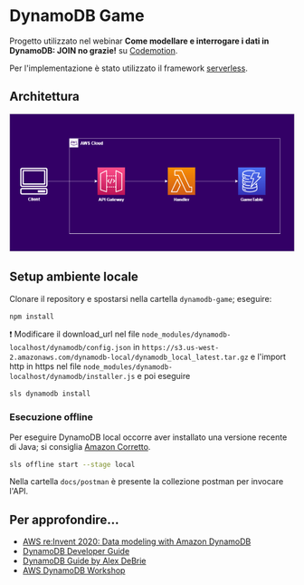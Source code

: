 # DynamoDB Game

Progetto utilizzato nel webinar **Come modellare e interrogare i dati in DynamoDB: JOIN no grazie!** su [Codemotion](https://www.codemotion.com/).

Per l'implementazione è stato utilizzato il framework [serverless](https://www.serverless.com/).

## Architettura
![Architettura](docs/images/architettura.png)

## Setup ambiente locale

Clonare il repository e spostarsi nella cartella `dynamodb-game`; eseguire:

```bash
npm install
```


:exclamation: Modificare il download_url nel file `node_modules/dynamodb-localhost/dynamodb/config.json` in
`https://s3.us-west-2.amazonaws.com/dynamodb-local/dynamodb_local_latest.tar.gz`
e l'import http in https
nel file `node_modules/dynamodb-localhost/dynamodb/installer.js`
e poi eseguire

```bash
sls dynamodb install
```

### Esecuzione offline

Per eseguire DynamoDB local occorre aver installato una versione recente di Java;
si consiglia [Amazon Corretto](https://aws.amazon.com/it/corretto/).

```bash
sls offline start --stage local
```

Nella cartella `docs/postman` è presente la collezione postman per invocare l'API.

## Per approfondire...

* [AWS re:Invent 2020: Data modeling with Amazon DynamoDB](https://www.youtube.com/watch?v=fiP2e-g-r4g)
* [DynamoDB Developer Guide](https://docs.aws.amazon.com/amazondynamodb/latest/developerguide)
* [DynamoDB Guide by Alex DeBrie](https://www.dynamodbguide.com/)
* [AWS DynamoDB Workshop](https://amazon-dynamodb-labs.workshop.aws/)

